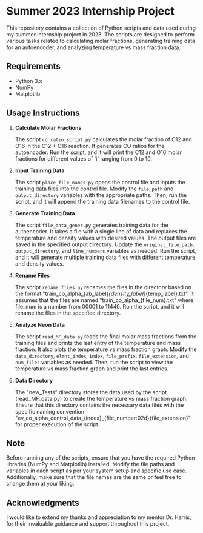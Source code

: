 # Summer 2023 Internship Project

This repository contains a collection of Python scripts and data used during my summer internship project in 2023. The scripts are designed to perform various tasks related to calculating molar fractions, generating training data for an autoencoder, and analyzing temperature vs mass fraction data.

## Requirements

- Python 3.x
- NumPy
- Matplotlib

## Usage Instructions

1. **Calculate Molar Fractions**

   The script `co_ratio_script.py` calculates the molar fraction of C12 and O16 in the C12 + O16 reaction. It generates CO ratios for the autoencoder. Run the script, and it will print the C12 and O16 molar fractions for different values of 'i' ranging from 0 to 10.

2. **Input Training Data**

   The script `place_file_names.py` opens the control file and inputs the training data files into the control file. Modify the `file_path` and `output_directory` variables with the appropriate paths. Then, run the script, and it will append the training data filenames to the control file.

3. **Generate Training Data**

   The script `file_data_gener.py` generates training data for the autoencoder. It takes a file with a single line of data and replaces the temperature and density values with desired values. The output files are saved in the specified output directory. Update the `original_file_path`, `output_directory`, and `line_numbers` variables as needed. Run the script, and it will generate multiple training data files with different temperature and density values.

4. **Rename Files**

   The script `rename_files.py` renames the files in the directory based on the format "train_co_alpha_{ab_label}_{density_label}_{temp_label}.txt". It assumes that the files are named "train_co_alpha_{file_num}.txt" where file_num is a number from 00001 to 11440. Run the script, and it will rename the files in the specified directory.

5. **Analyze Neon Data**

   The script `read_MF_data.py` reads the final molar mass fractions from the training files and prints the last entry of the temperature and mass fraction. It also plots the temperature vs mass fraction graph. Modify the `data_directory`, `elmnt_index`, `index`, `file_prefix`, `file_extension`, and `num_files` variables as needed. Then, run the script to view the temperature vs mass fraction graph and print the last entries.

6. **Data Directory**

   The "new_Tests" directory stores the data used by the script (read_MF_data.py) to create the temperature vs mass fraction graph. Ensure that this directory contains the necessary data files with the specific naming convention "ev_co_alpha_control_data_{index}_{file_number:02d}{file_extension}" for proper execution of the script.

## Note

Before running any of the scripts, ensure that you have the required Python libraries (NumPy and Matplotlib) installed. Modify the file paths and variables in each script as per your system setup and specific use case. Additionally, make sure that the file names are the same or feel free to change them at your liking.

## Acknowledgments

I would like to extend my thanks and appreciation to my mentor Dr. Harris, for their invaluable guidance and support throughout this project.


